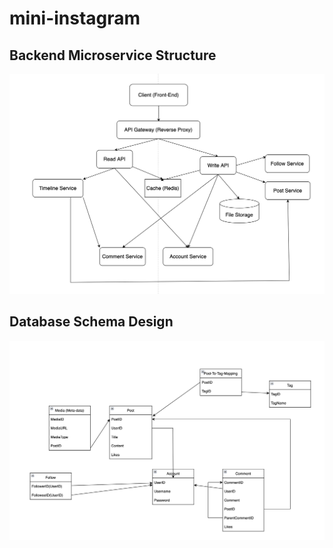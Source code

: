 # mini-instagram

## Backend Microservice Structure

![backend-structure](assets/backend-structure.png)

## Database Schema Design

![db-schema](assets/db-design.png)

